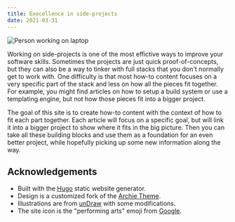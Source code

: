 ```yaml
---
title: Execellence in side-projects
date: 2021-03-31
---
```


![Person working on laptop](/about/laptop.png)

Working on side-projects is one of the most effictive ways to improve your software skills. Sometimes the projects are just quick proof-of-concepts, but they can also be a way to tinker with full stacks that you don't normally get to work with. One difficulty is that most how-to content focuses on a very specific part of the stack and less on how all the pieces fit together. For example, you might find articles on how to setup a build system or use a templating engine, but not how those pieces fit into a bigger project.

The goal of this site is to create how-to content with the context of how to fit each part together. Each article will focus on a specific goal, but will link it into a bigger project to show where it fits in the big picture. Then you can take all these building blocks and use them as a foundation for an even better project, while hopefully picking up some new information along the way.

## Acknowledgements

* Built with the [Hugo](https://gohugo.io/) static website generator.
* Design is a customized fork of the [Archie Theme](https://github.com/athul/archie).
* Illustrations are from [unDraw](https://undraw.co/) with some modifications.
* The site icon is the "performing arts" emoji from [Google](https://github.com/googlefonts/noto-emoji).
